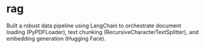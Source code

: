 # rag
Built a robust data pipeline using LangChain to orchestrate document loading (PyPDFLoader), text chunking (RecursiveCharacterTextSplitter), and embedding generation (Hugging Face).
